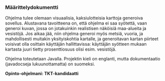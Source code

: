 ### Määrittelydokumentti

Ohjelma tulee olemaan visuaalisia, kaksiulotteisia karttoja generoiva sovellus. Alustavana tavoitteena on, että ohjelma ei saa syötettä, vaan generoi kuvan, jossa on jotakuinkin realistisen näköisiä maa-alueita ja vesistöjä. Jos aikaa jää, niin ohjelma generoi myös metsiä, vuoria, ja mahdollisesti muitakin yksityiskohtia kartalle, ja generoitavan kartan piirteet voisivat olla osittain käyttäjän hallittavissa: käyttäjän syötteen mukaan kartasta juuri tietty prosenttiosuus olisi esim. vesistöjä.

Ohjelma toteutetaan Javalla. Projektin kieli on englanti, mutta dokumentaatio (javadocseja lukuunottamatta) on suomeksi.

**Opinto-ohjelmani: TKT-kandidaatti**